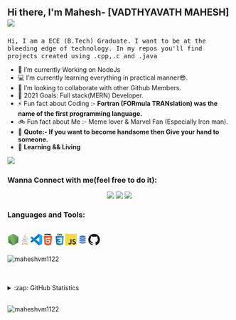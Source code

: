 ## Hi there, I'm Mahesh-  [VADTHYAVATH MAHESH]<img src="https://raw.githubusercontent.com/MartinHeinz/MartinHeinz/master/wave.gif" width="30px">
<p align="left"> <samp>Hi, I am a ECE (B.Tech) Graduate.
 I want to be at the bleeding edge of technology.  
 In my repos you'll find projects created using .cpp,.c and .java
  
- 🔭 I’m currently Working on NodeJs
- 💻 I’m currently learning everything in practical manner😎.
- 🎯 I’m looking to collaborate with other Github Members.
- 🥅 2021 Goals: Full stack(MERN) Developer.
- ⚡ Fun fact about Coding :- <b> Fortran (FORmula TRANslation) was the name of the first programming language. </b><br>
- 🚲 Fun fact about Me :- Meme lover & Marvel Fan (Especially Iron man).
- 🎂  **Quote:- If you want to become handsome then Give your hand to someone.**
- 📒 **Learning && Living**
 
 ![](https://readme-typing-svg.herokuapp.com?font=Montserrat&color=coral&lines=I'm+a+Frontend+Developer;I'm+a+BackEnd%2F+DEVELOPER;I'm+a+Mentor;I'm+a+FULLSTACK+DEVELOPER)
### Wanna Connect with me(feel free to do it):
<p align="center">
 <a href="https://www.instagram.com/maheshvm_/"><img src="https://img.shields.io/badge/instagram-%23E4405F.svg?&style=for-the-badge&logo=instagram&logoColor=white"/></a>
<a href="https://https://www.linkedin.com/in/mahesh-vadthyavath-3894a5188/"><img src="https://img.shields.io/badge/linkedin-%230077B5.svg?&style=for-the-badge&logo=linkedin&logoColor=white"/></a>
 <a href="https://www.gmail.com/maheshvm1122@gmail.com"><img src="https://img.shields.io/badge/gmail-%230077B5.svg?&style=for-the-badge&logo=gmail&logoColor=white"/></a>
</p>

### Languages and Tools:
 <br />
 <img align="left" alt="NodeJs" width="26px" src="https://raw.githubusercontent.com/github/explore/80688e429a7d4ef2fca1e82350fe8e3517d3494d/topics/nodejs/nodejs.png" />
<img align="left" alt="JAVA" width="26px" src="https://raw.githubusercontent.com/github/explore/80688e429a7d4ef2fca1e82350fe8e3517d3494d/topics/java/java.png" />

<img align="left" alt="Visual Studio Code" width="26px" src="https://raw.githubusercontent.com/github/explore/80688e429a7d4ef2fca1e82350fe8e3517d3494d/topics/visual-studio-code/visual-studio-code.png" />
<img align="left" alt="HTML5" width="26px" src="https://raw.githubusercontent.com/github/explore/80688e429a7d4ef2fca1e82350fe8e3517d3494d/topics/html/html.png" />
<img align="left" alt="CSS3" width="26px" src="https://raw.githubusercontent.com/github/explore/80688e429a7d4ef2fca1e82350fe8e3517d3494d/topics/css/css.png" />
<img align="left" alt="JavaScript" width="26px" src="https://raw.githubusercontent.com/github/explore/80688e429a7d4ef2fca1e82350fe8e3517d3494d/topics/javascript/javascript.png" />
<img align="left" alt="SQL" width="26px" src="https://raw.githubusercontent.com/github/explore/80688e429a7d4ef2fca1e82350fe8e3517d3494d/topics/sql/sql.png" />
<img align="left" alt="GitHub" width="26px" src="https://raw.githubusercontent.com/github/explore/78df643247d429f6cc873026c0622819ad797942/topics/github/github.png" />
<br />
<br /><p><img src="https://github-readme-stats.vercel.app/api/top-langs?username=maheshvm1122&show_icons=true&locale=en&layout=compact" alt="maheshvm1122" /></p>
<br />
<br />
 <details close>
<summary>:zap: GitHub Statistics</summary>
  <img src="https://github-readme-stats.vercel.app/api?username=maheshvm1122&show_icons=true&theme=nord" width="400px">
</details>
<br />
<p > <img align="left" src="https://komarev.com/ghpvc/?username=maheshvm1122" alt="maheshvm1122" /> </p>
